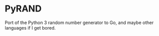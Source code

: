 PyRAND
========

Port of the Python 3 random number generator to Go, and maybe other languages if I get bored. 